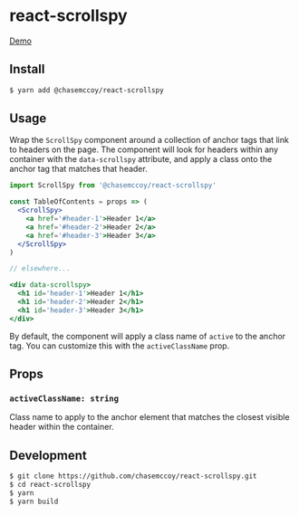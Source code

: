 # react-scrollspy

[Demo](https://codesandbox.io/s/v0xw0719p5)

## Install

```sh
$ yarn add @chasemccoy/react-scrollspy
```


## Usage

Wrap the `ScrollSpy` component around a collection of anchor tags that link to headers on the page. The component will look for headers within any container with the `data-scrollspy` attribute, and apply a class onto the anchor tag that matches that header.

```jsx
import ScrollSpy from '@chasemccoy/react-scrollspy'

const TableOfContents = props => (
  <ScrollSpy>
    <a href='#header-1'>Header 1</a>
    <a href='#header-2'>Header 2</a>
    <a href='#header-3'>Header 3</a>
  </ScrollSpy>
)

// elsewhere...

<div data-scrollspy>
  <h1 id='header-1'>Header 1</h1>
  <h1 id='header-2'>Header 2</h1>
  <h1 id='header-3'>Header 3</h1>
</div>
```

By default, the component will apply a class name of `active` to the anchor tag. You can customize this with the `activeClassName` prop. 

## Props

### `activeClassName: string`

Class name to apply to the anchor element that matches the closest visible header within the container. 

## Development

```sh
$ git clone https://github.com/chasemccoy/react-scrollspy.git
$ cd react-scrollspy
$ yarn
$ yarn build
```